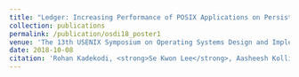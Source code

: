 ```yaml
---
title: "Ledger: Increasing Performance of POSIX Applications on Persistent Memory"
collection: publications
permalink: /publication/osdi18_poster1
venue: 'The 13th USENIX Symposium on Operating Systems Design and Implementation (OSDI 2018)'
date: 2018-10-08
citation: 'Rohan Kadekodi, <strong>Se Kwon Lee</strong>, Aasheesh Kolli, and Vijay Chidambaram, <strong>Poster</strong> at <i>the 13th USENIX Symposium on Operating Systems Design and Implementation</i> (<strong>OSDI 2018</strong>).'
---
```

